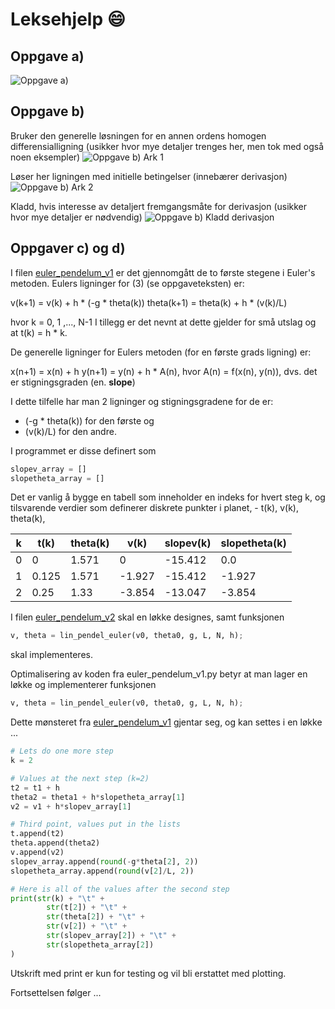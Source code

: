 # Leksehjelp :smile:

## Oppgave a)
![Oppgave a)](/images/oblig2_a_skisse.jpg)

## Oppgave b)
Bruker den generelle løsningen for en annen ordens homogen differensialligning (usikker hvor mye detaljer trenges her, men tok med også noen eksempler)
![Oppgave b) Ark 1](/images/oblig2_b_skisse01.jpg)

Løser her ligningen med initielle betingelser (innebærer derivasjon)
![Oppgave b) Ark 2](/images/oblig2_b_skisse02.jpg)

Kladd, hvis interesse av detaljert fremgangsmåte for derivasjon (usikker hvor mye detaljer er nødvendig)
![Oppgave b) Kladd derivasjon](/images/oblig2_b_skisse03_kladd.jpg)


## Oppgaver c) og d)

I filen [euler_pendelum_v1](oblig2/euler_pendelum_v1.py) er det gjennomgått de to første stegene i Euler's metoden.
Eulers ligninger for (3) (se oppgaveteksten) er:

v(k+1)     = v(k) + h * (-g * theta(k))
theta(k+1) = theta(k) + h * (v(k)/L)

hvor k = 0, 1 ,..., N-1
I tillegg er det nevnt at dette gjelder for små utslag og at t(k) = h * k.

De generelle ligninger for Eulers metoden (for en første grads ligning) er:

x(n+1) = x(n) + h
y(n+1) = y(n) + h * A(n), hvor A(n) = f(x(n), y(n)), dvs. det er stigningsgraden (en. **slope**)

I dette tilfelle har man 2 ligninger og stigningsgradene for de er:
* (-g * theta(k)) for den første og
* (v(k)/L) for den andre.

I programmet er disse definert som
```python
slopev_array = []
slopetheta_array = []
```

Det er vanlig å bygge en tabell som inneholder en indeks for hvert steg k, og tilsvarende verdier som definerer diskrete punkter i planet, - t(k), v(k), theta(k),

k  | t(k)  | theta(k) | v(k)   | slopev(k)| slopetheta(k)
---| ------|----------|--------|----------|--------------
0  | 0     | 1.571	  | 0	     | -15.412  | 0.0
1	 | 0.125 | 1.571	  | -1.927 | -15.412  | -1.927
2	 | 0.25	 | 1.33	    | -3.854 | -13.047  | -3.854


I filen [euler_pendelum_v2](oblig2/euler_pendelum_v2.py) skal en løkke designes, samt funksjonen
```python
v, theta = lin_pendel_euler(v0, theta0, g, L, N, h);
```
skal implementeres.


Optimalisering av koden fra euler_pendelum_v1.py betyr at man lager en løkke og implementerer funksjonen

```python
v, theta = lin_pendel_euler(v0, theta0, g, L, N, h);
```

Dette mønsteret fra [euler_pendelum_v1](oblig2/euler_pendelum_v1.py) gjentar seg, og kan settes i en løkke ...
```python
# Lets do one more step
k = 2

# Values at the next step (k=2)
t2 = t1 + h
theta2 = theta1 + h*slopetheta_array[1]
v2 = v1 + h*slopev_array[1]

# Third point, values put in the lists
t.append(t2)
theta.append(theta2)
v.append(v2)
slopev_array.append(round(-g*theta[2], 2))
slopetheta_array.append(round(v[2]/L, 2))

# Here is all of the values after the second step
print(str(k) + "\t" +
        str(t[2]) + "\t" +
        str(theta[2]) + "\t" +
        str(v[2]) + "\t" +
        str(slopev_array[2]) + "\t" +
        str(slopetheta_array[2])
)
```

Utskrift med print er kun for testing og vil bli erstattet med plotting.

Fortsettelsen følger ...
